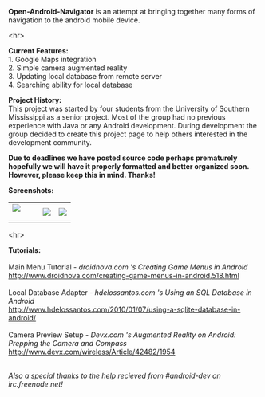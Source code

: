 <strong>Open-Android-Navigator</strong> is an attempt at bringing together many forms of navigation to the android mobile device.<br />


&lt;hr&gt;


<strong>Current Features:</strong><br />1. Google Maps integration<br />2. Simple camera augmented reality<br />3. Updating local database from remote server<br />4. Searching ability for local database

<strong>Project History:<br />
</strong>This project was started by four students from the University of Southern Mississippi as a senior project.  Most of the group had no previous experience with Java or any Android development.  During development the group decided to create this project page to help others interested in the development community.

**Due to deadlines we have posted source code perhaps prematurely hopefully we will have it properly formatted and better organized soon.  However, please keep this in mind. Thanks!**

<strong>Screenshots:</strong>

<table cellpadding='3' width='400' border='0' cellspacing='3'>
<blockquote><tr>
<blockquote><td>
<a href='http://img511.imageshack.us/i/paynecenter.png/'><img src='http://img511.imageshack.us/img511/6638/paynecenter.th.png' border='0' /></a>
<blockquote></td>
</blockquote><td><a href='http://img405.imageshack.us/i/paynecentersatalite.png/'><img src='http://img405.imageshack.us/img405/8598/paynecentersatalite.th.png' border='0' /></a></td>
<td><a href='http://img153.imageshack.us/i/touchdest.png/'><img src='http://img153.imageshack.us/img153/636/touchdest.th.png' border='0' /></a></td>
</blockquote></tr>
</table></blockquote>



&lt;hr&gt;



<strong>Tutorials:</strong><br /><br />
Main Menu Tutorial - <em>droidnova.com 's Creating Game Menus in Android</em><br />
http://www.droidnova.com/creating-game-menus-in-android,518.html<br />
<br />
Local Database Adapter - <em>hdelossantos.com 's Using an SQL Database in Android</em><br />
http://www.hdelossantos.com/2010/01/07/using-a-sqlite-database-in-android/<br />
<br />
Camera Preview Setup - <em>Devx.com 's Augmented Reality on Android: Prepping the Camera and Compass</em><br />
http://www.devx.com/wireless/Article/42482/1954<br /><br />

<em>Also a special thanks to the help recieved from #android-dev on irc.freenode.net!</em>
<br />